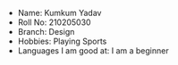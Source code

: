- Name: Kumkum Yadav
- Roll No: 210205030
- Branch: Design
- Hobbies: Playing Sports
- Languages I am good at: I am a beginner
